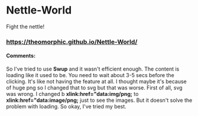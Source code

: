 # Nettle-World
 Fight the nettle!
### https://theomorphic.github.io/Nettle-World/

#### Comments:
So I've tried to use **Swup** and it wasn't efficient enough. The content is loading like it used to be. You need to wait about 3-5 secs before the clicking. It's like not having the feature at all. I thought maybe it's because of huge png so I changed that to svg but that was worse. First of all, svg was wrong. I changed  b **xlink:href="data:img/png;** to **xlink:href="data:image/png;** just to see the images. But it doesn't solve the problem with loading. So okay, I've tried my best.
